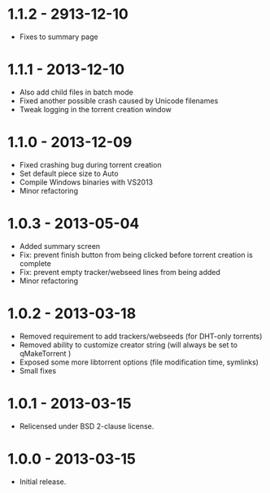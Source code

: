 # 1.1.2 - 2913-12-10
* Fixes to summary page

# 1.1.1 - 2013-12-10
* Also add child files in batch mode
* Fixed another possible crash caused by Unicode filenames
* Tweak logging in the torrent creation window

# 1.1.0 - 2013-12-09
* Fixed crashing bug during torrent creation
* Set default piece size to Auto
* Compile Windows binaries with VS2013
* Minor refactoring

# 1.0.3 - 2013-05-04
* Added summary screen
* Fix: prevent finish button from being clicked before torrent creation is complete
* Fix: prevent empty tracker/webseed lines from being added
* Minor refactoring

# 1.0.2 - 2013-03-18
* Removed requirement to add trackers/webseeds (for DHT-only torrents)
* Removed ability to customize creator string (will always be set to qMakeTorrent <version>)
* Exposed some more libtorrent options (file modification time, symlinks)
* Small fixes

# 1.0.1 - 2013-03-15
* Relicensed under BSD 2-clause license.

# 1.0.0 - 2013-03-15
* Initial release.
